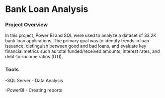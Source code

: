 # Bank Loan Analysis


### Project Overview

In this project, Power BI and SQL were used to analyze a dataset of 33.2K bank loan applications. The primary goal was to identify trends in loan issuance, distinguish between good and bad loans, and evaluate key financial metrics such as total funded/received amounts, interest rates, and debt-to-income ratios (DTI).
### Tools

-SQL Server - Data Analysis

-PowerBI - Creating reports

